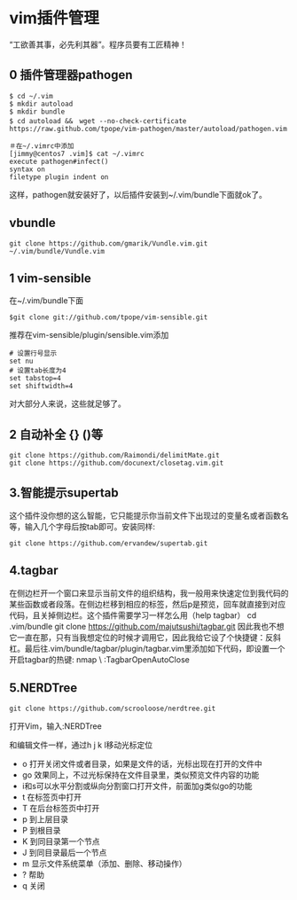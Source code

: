 # vim插件管理

“工欲善其事，必先利其器”。程序员要有工匠精神！

## 0 插件管理器pathogen

	$ cd ~/.vim
	$ mkdir autoload
	$ mkdir bundle
	$ cd autoload &&　wget --no-check-certificate https://raw.github.com/tpope/vim-pathogen/master/autoload/pathogen.vim

	＃在~/.vimrc中添加
	[jimmy@centos7 .vim]$ cat ~/.vimrc 
	execute pathogen#infect()
	syntax on
	filetype plugin indent on

这样，pathogen就安装好了，以后插件安装到~/.vim/bundle下面就ok了。


## vbundle

	git clone https://github.com/gmarik/Vundle.vim.git ~/.vim/bundle/Vundle.vim

## 1 vim-sensible
	
在~/.vim/bundle下面

	$git clone git://github.com/tpope/vim-sensible.git

推荐在vim-sensible/plugin/sensible.vim添加

	# 设置行号显示
	set nu
	# 设置tab长度为4
	set tabstop=4
	set shiftwidth=4

对大部分人来说，这些就足够了。

## 2 自动补全 {} ()等
	git clone https://github.com/Raimondi/delimitMate.git
	git clone https://github.com/docunext/closetag.vim.git

## 3.智能提示supertab

这个插件没你想的这么智能，它只能提示你当前文件下出现过的变量名或者函数名等，输入几个字母后按tab即可。安装同样:

	git clone https://github.com/ervandew/supertab.git

## 4.tagbar

在侧边栏开一个窗口来显示当前文件的组织结构，我一般用来快速定位到我代码的某些函数或者段落。在侧边栏移到相应的标签，然后p是预览，回车就直接到对应代码，且关掉侧边栏。这个插件需要学习一样怎么用（help tagbar）
cd .vim/bundle
git clone https://github.com/majutsushi/tagbar.git
因此我也不想它一直在那，只有当我想定位的时候才调用它，因此我给它设了个快捷键：反斜杠。最后往.vim/bundle/tagbar/plugin/tagbar.vim里添加如下代码，即设置一个开启tagbar的热键:
nmap \ :TagbarOpenAutoClose<CR>


## 5.NERDTree

	git clone https://github.com/scrooloose/nerdtree.git

打开Vim，输入:NERDTree

和编辑文件一样，通过h j k l移动光标定位

* o 打开关闭文件或者目录，如果是文件的话，光标出现在打开的文件中
* go 效果同上，不过光标保持在文件目录里，类似预览文件内容的功能
* i和s可以水平分割或纵向分割窗口打开文件，前面加g类似go的功能
* t 在标签页中打开
* T 在后台标签页中打开
* p 到上层目录
* P 到根目录
* K 到同目录第一个节点
* J 到同目录最后一个节点
* m 显示文件系统菜单（添加、删除、移动操作）
* ? 帮助
* q 关闭